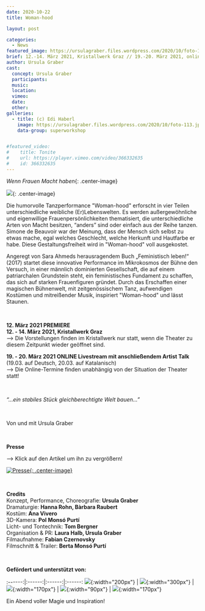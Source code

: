 ```yaml
---
date: 2020-10-22
title: Woman-hood

layout: post

categories:
  - News
featured_image: https://ursulagraber.files.wordpress.com/2020/10/foto-113.jpg
brief: 12.-14. März 2021, Kristallwerk Graz // 19.-20. März 2021, online, inklusive live Artist Talk
author: Ursula Graber
cast:
  concept: Ursula Graber
  participants:
  music:
  location:
  vimeo:
  date:
  other:
galleries:
  - title: (c) Edi Haberl
    image: https://ursulagraber.files.wordpress.com/2020/10/foto-113.jpg
    data-group: superworkshop


#featured_video:
#    title: Tonite
#    url: https://player.vimeo.com/video/366332635
#    id: 366332635
---
```



*Wenn Frauen Macht haben*{: .center-image}

![](https://ursulagraber.files.wordpress.com/2020/10/foto-113.jpg?w=500&fit=crop){: .center-image}

Die humorvolle Tanzperformance "Woman-hood" erforscht in vier Teilen unterschiedliche weibliche (Er)Lebenswelten. Es werden außergewöhnliche und eigenwillige Frauenpersönlichkeiten thematisiert, die unterschiedliche Arten von Macht besitzen, “anders” sind oder einfach aus der Reihe tanzen.
Simone de Beauvoir war der Meinung, dass der Mensch sich selbst zu etwas mache, egal welches Geschlecht, welche Herkunft und Hautfarbe er habe. Diese Gestaltungsfreiheit wird in "Woman-hood" voll ausgekostet.   

Angeregt von Sara Ahmeds herausragendem Buch „Feministisch leben!“ (2017) startet diese innovative Performance im Mikrokosmos der Bühne den Versuch, in einer männlich dominierten Gesellschaft, die auf einem patriarchalen Grundstein steht, ein feministisches Fundament zu schaffen, das sich auf starken Frauenfiguren gründet.
Durch das Erschaffen einer magischen Bühnenwelt, mit zeitgenössischem Tanz, aufwendigen Kostümen und mitreißender Musik, inspiriert "Woman-hood" und lässt Staunen.



<br />

**12. März 2021 PREMIERE**   
**12. - 14. März 2021, Kristallwerk Graz**    
--> Die Vorstellungen finden im Kristallwerk nur statt, wenn die Theater zu diesem Zeitpunkt wieder geöffnet sind.
<br>

**19. - 20. März 2021 ONLINE Livestream mit anschließendem Artist Talk**    
(19.03. auf Deutsch, 20.03. auf Katalanisch)   
--> Die Online-Termine finden unabhängig von der Situation der Theater statt!


<br />


*“...ein stabiles Stück gleichberechtigte Welt bauen...”<br />*


<br />



Von und mit Ursula Graber<br />



<br />


**Presse**


<p>
--> Klick auf den Artikel um ihn zu vergrößern!
</p>


[![Presse](https://ursulagraber.files.wordpress.com/2020/08/artikel.png?w=300){: .center-image}](https://ursulagraber.files.wordpress.com/2020/08/artikel.png?w=1000)

<br />



**Credits**  
Konzept, Performance, Choreografie: 	**Ursula Graber**  
Dramaturgie:	**Hanna Rohn, Bàrbara Raubert**   
Kostüm:	**Ana Vivero**  
3D-Kamera: **Pol Monsó Purtí**   
Licht- und Tontechnik:	**Tom Bergner**   
Organisation & PR:	**Laura Halb, Ursula Graber**  
Filmaufnahme: **Fabian Czernovsky**   
Filmschnitt & Trailer: **Berta Monsó Purtí**


<br />

**Gefördert und unterstützt von:**  


:------:|:------:|:------:|:------:
![]({{site.url}}/images/logograz.png){:width="200px"} | ![]({{site.url}}/images/logobund.png){:width="300px"} | ![]({{site.url}}/images/logodat.png){:width="170px"} | ![]({{site.url}}/images/logokristallwerk.png){:width="90px"} | ![]({{site.url}}/images/logolaut.png){:width="170px"}




<!--plop-->

Ein Abend voller Magie und Inspiration!<br />


<!--[![Totem](https://i.vimeocdn.com/video/746500438_640.jpg)](https://player.vimeo.com/video/306702195)-->

